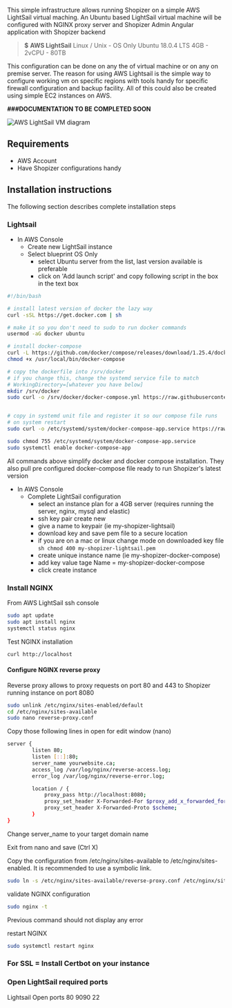This simple infrastructure allows running Shopizer on a simple AWS LightSail virtual maching. An Ubuntu based LightSail virtual machine will be configured with NGINX proxy server and Shopizer Admin Angular application with Shopizer backend

> **$**
> **AWS LightSail** 
> Linux / Unix - OS Only
> Ubuntu 18.0.4 LTS
> 4GB - 2vCPU - 80TB

This configuration can be done on any the of virtual machine or on any on premise server. The reason for using AWS Lightsail is the simple way to configure working vm on specific regions with tools handy for specific firewall configuration and backup facility. All of this could also be created using simple EC2 instances on AWS.

**###DOCUMENTATION TO BE COMPLETED SOON**


![AWS LightSail VM diagram](/documentation/static/img/documentation/Shopizer-TLS.png "Shopizer running on simple AWS LightSail VM")

## Requirements
- AWS Account
- Have Shopizer configurations handy

## Installation instructions

The following section describes complete installation steps

### Lightsail

  - In AWS Console
    - Create new LightSail instance
    - Select blueprint OS Only
      - select Ubuntu server from the list, last version available is preferable
      - click on 'Add launch script' and copy following script in the box in the text box

```sh
#!/bin/bash

# install latest version of docker the lazy way
curl -sSL https://get.docker.com | sh

# make it so you don't need to sudo to run docker commands
usermod -aG docker ubuntu

# install docker-compose
curl -L https://github.com/docker/compose/releases/download/1.25.4/docker-compose-$(uname -s)-$(uname -m) -o /usr/local/bin/docker-compose
chmod +x /usr/local/bin/docker-compose

# copy the dockerfile into /srv/docker 
# if you change this, change the systemd service file to match
# WorkingDirectory=[whatever you have below]
mkdir /srv/docker
sudo curl -o /srv/docker/docker-compose.yml https://raw.githubusercontent.com/shopizer-ecommerce/shopizer-docker-compose/master/docker-compose-aws.yml


# copy in systemd unit file and register it so our compose file runs 
# on system restart
sudo curl -o /etc/systemd/system/docker-compose-app.service https://raw.githubusercontent.com/shopizer-ecommerce/shopizer-docker-compose/master/docker-compose-app.service

sudo chmod 755 /etc/systemd/system/docker-compose-app.service
sudo systemctl enable docker-compose-app
```

All commands above simplify docker and docker compose installation. They also pull pre configured docker-compose file ready to run Shopizer's latest version

  - In AWS Console
    - Complete LightSail configuration
      - select an instance plan for a 4GB server (requires running the server, nginx, mysql and elastic)
      - ssh key pair create new
      - give a name to keypair (ie my-shopizer-lightsail)
      - download key and save pem file to a secure location
      - if you are on a mac or linux change mode on downloaded key file ``` sh chmod 400 my-shopizer-lightsail.pem ```
      - create unique instance name (ie my-shopizer-docker-compose)
      - add key value tage Name = my-shopizer-docker-compose
      - click create instance


### Install NGINX

From AWS LightSail ssh console

```sh
sudo apt update
sudo apt install nginx
systemctl status nginx
```

Test NGINX installation

```sh
curl http://localhost
```

#### Configure NGINX reverse proxy

Reverse proxy allows to proxy requests on port 80 and 443 to Shopizer running instance on port 8080

```sh
sudo unlink /etc/nginx/sites-enabled/default
cd /etc/nginx/sites-available
sudo nano reverse-proxy.conf
```

Copy those following lines in open for edit window (nano)

```sh
server {
        listen 80;
        listen [::]:80;
        server_name yourwebsite.ca;
        access_log /var/log/nginx/reverse-access.log;
        error_log /var/log/nginx/reverse-error.log;

        location / {
            proxy_pass http://localhost:8080;
            proxy_set_header X-Forwarded-For $proxy_add_x_forwarded_for;
            proxy_set_header X-Forwarded-Proto $scheme;
        }
}

```

Change server_name to your target domain name

Exit from nano and save (Ctrl X)

Copy the configuration from /etc/nginx/sites-available to /etc/nginx/sites-enabled. It is recommended to use a symbolic link.

```sh
sudo ln -s /etc/nginx/sites-available/reverse-proxy.conf /etc/nginx/sites-enabled/reverse-proxy.conf
```

validate NGINX configuration

```sh
sudo nginx -t
```

Previous command should not display any error

restart NGINX

```sh
sudo systemctl restart nginx
```

### For SSL = Install Certbot on your instance

### Open LightSail required ports

Lightsail
Open ports
80
9090
22


